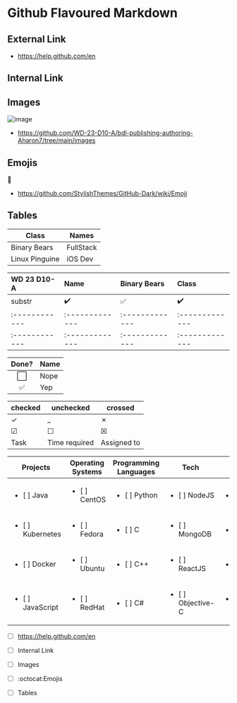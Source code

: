 # Github Flavoured Markdown
 ## External Link
* https://help.github.com/en
## Internal Link
## Images
![image](https://github.com/Aharon7/authoring/assets/150148536/9bac29c5-79aa-450e-9f7f-8addcd2e0b79)

* https://github.com/WD-23-D10-A/bdl-publishing-authoring-Aharon7/tree/main/images
## Emojis 
:panda_face:
* https://github.com/StylishThemes/GitHub-Dark/wiki/Emoji
## Tables

Class | Names
------------ | -------------
Binary Bears  | FullStack
Linux Pinguine | iOS Dev



WD 23 D10-A| Name | Binary Bears | Class
:------------ | :-------------| :-------------| :-------------
substr | :heavy_check_mark: |  :white_check_mark: | :heavy_check_mark:
:------------ | :-------------| :-------------| :-------------
:------------ | :-------------| :-------------| :-------------


Done? | Name
:---:| ---
⬜️| Nope
✅| Yep

|checked|unchecked|crossed|
|---|---|---|
|&check;|_|&cross;|
|&#x2611;|&#x2610;|&#x2612;|
| Task           | Time required | Assigned to   | Current Status | Finished | 






| Projects | Operating Systems | Programming Languages   | Tech | WebDev | 
|---------------------------------- |---------------|---------------|----------------|-----------|
| <ul><li>[ ] Java </li></ul>       | <ul><li>[ ] CentOS</li></ul>        | <ul><li>[ ] Python </li></ul> | <ul><li>[ ] NodeJS  </li></ul> | <ul><li>[ ] UNIX </li></ul> |
| <ul><li>[ ] Kubernetes</li></ul>   | <ul><li>[ ] Fedora </li></ul>       | <ul><li>[ ] C </li></ul> | <ul><li>[ ] MongoDB </li></ul> |<ul><li>[ ] MacOS </li></ul> |
| <ul><li>[ ] Docker</li></ul>| <ul><li>[ ] Ubuntu</li></ul> | <ul><li>[ ] C++ </li></ul> | <ul><li>[ ] ReactJS </li></ul> |<ul><li>[ ] Swift </li></ul> |
| <ul><li>[ ] JavaScript </li></ul> | <ul><li>[ ] RedHat </li></ul>    | <ul><li>[ ] C# </li></ul> | <ul><li>[ ] Objective-C </li></ul> |<ul><li>[ ] AngularJS  </li></ul> |









- [ ] https://help.github.com/en
- [ ] Internal Link
- [ ] Images
- [ ] :octocat:Emojis
- [ ] Tables
      


